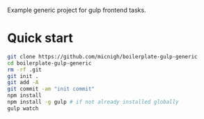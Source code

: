 Example generic project for gulp frontend tasks.

# Quick start

```bash
git clone https://github.com/micnigh/boilerplate-gulp-generic
cd boilerplate-gulp-generic
rm -rf .git
git init .
git add -A
git commit -am "init commit"
npm install
npm install -g gulp # if not already installed globally
gulp watch
```
